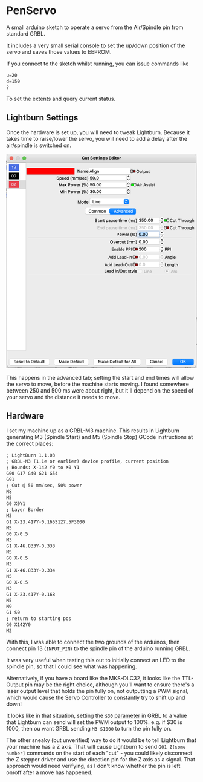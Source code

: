 # PenServo

A small arduino sketch to operate a servo from the Air/Spindle pin from standard GRBL. 

It includes a very small serial console to set the up/down position of the servo and saves those values to EEPROM. 

If you connect to the sketch whilst running, you can issue commands like 
```
u=20
d=150
?
```
To set the extents and query current status.

## Lightburn Settings

Once the hardware is set up, you will need to tweak Lightburn. 
Because it takes time to raise/lower the servo, you  will need to add a delay after the air/spindle is switched on. 

![Lightburn Settings](img/lb-settings.png)

This happens in the advanced tab; setting the start and end times will allow the servo to move, before the machine starts moving. I found somewhere between 250 and 500 ms were about right, but it'll depend on the speed of your servo and the distance it needs to move. 

## Hardware
I set my machine up as a GRBL-M3 machine. This results in Lightburn generating M3 (Spindle Start) and M5 (Spindle Stop) GCode instructions at the correct places: 

```
; LightBurn 1.1.03
; GRBL-M3 (1.1e or earlier) device profile, current position
; Bounds: X-142 Y0 to X0 Y1
G00 G17 G40 G21 G54
G91
; Cut @ 50 mm/sec, 50% power
M8
M5
G0 X0Y1
; Layer Border
M3
G1 X-23.417Y-0.165S127.5F3000
M5
G0 X-0.5
M3
G1 X-46.833Y-0.333
M5
G0 X-0.5
M3
G1 X-46.833Y-0.334
M5
G0 X-0.5
M3
G1 X-23.417Y-0.168
M5
M9
G1 S0
; return to starting pos
G0 X142Y0
M2
```

With this, I was able to connect the two grounds of the arduinos, then connect pin 13 (`INPUT_PIN`) to the spindle pin of the arduino running GRBL. 

It was very useful when testing this out to initially connect an LED to the spindle pin, so that I could see what was happening. 

Alternatively, if you have a board like the MKS-DLC32, it looks like the TTL-Output pin may be the right choice, although you'll want to ensure there's a laser output level that holds the pin fully on, not outputting a PWM signal, which would cause the Servo Controller to constantly try to shift up and down! 

It looks like in that situation, setting the `$30` [parameter](https://github.com/makerbase-mks/MKS-DLC32/wiki/Firmware#parameters-configuration) in GRBL to a value that Lightburn can send will set the PWM output to 100%. e.g. if $30 is 1000, then ou want GRBL sending `M3 S1000` to turn the pin fully on. 

The other sneaky (but unverified) way to do it would be to tell Lightburn that your machine has a Z axis. That will cause Lightburn to send `G01 Z[some number]` commands on the start of each "cut" - you could likely disconnect the Z stepper driver and use the direction pin for the Z axis as a signal. That approach would need verifying, as I don't know whether the pin is left on/off after a move has happened. 